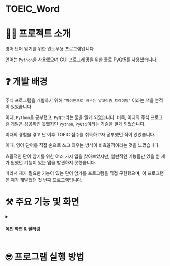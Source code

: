 # TOEIC_Word

<h1>💁‍♂️ 프로젝트 소개</h1>

영어 단어 암기를 위한 윈도우용 프로그램입니다.

언어는 `Python`을 사용했으며 GUI 프로그래밍을 위한 툴로 PyQt5를 사용했습니다.

# ❓ 개발 배경

주식 프로그램을 개발하기 위해 `"파이썬으로 배우는 알고리즘 트레이딩"` 이라는 책을 본적이 있었습니다.

이때, `Python`을 공부했고, `PyQt5`라는 툴을 알게 되었습니다. 비록, 이때의 주식 프로그램 개발은 성공하진 못했지만 `Python`, `PyQt5`이라는 기술을 알게 되었습니다.

이때의 경험을 겪고 난 이후 TOEIC 점수를 취득하고자 공부했던 적이 있었습니다.

이때, 영어 단어를 직접 손으로 쓰고 외우는 방식이 비효율적이라는 것을 느꼈습니다.

효율적인 단어 암기를 위한 여러 가지 앱을 찾아보았지만, 일반적인 기능들만 있을 뿐 제가 원했던 기능이 있는 앱을 발견하지 못했습니다.

따라서 제가 필요한 기능이 있는 단어 암기를 프로그램을 직접 구현했으며, 이 프로그램은 제가 개발했던 첫 번째 프로그램입니다.

# ⚒️ 주요 기능 및 화면
<details>
<summary><h4>메인 화면 & 필터링</h4></summary>
<div markdown="1">

![ezgif com-video-to-gif (12)](https://user-images.githubusercontent.com/43470398/222310026-3da760b0-3734-4581-913d-5e7ad6c3c2a7.gif)

</div>
</details>

# 🤓 프로그램 실행 방법
